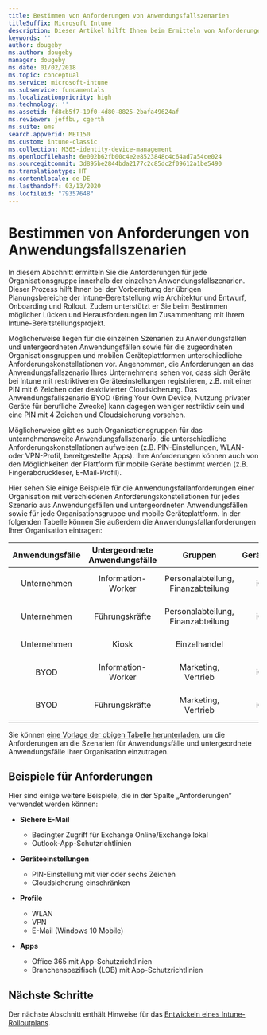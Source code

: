 ```yaml
---
title: Bestimmen von Anforderungen von Anwendungsfallszenarien
titleSuffix: Microsoft Intune
description: Dieser Artikel hilft Ihnen beim Ermitteln von Anforderungen von Intune-Szenarien für Anwendungsfälle und untergeordnete Anwendungsfälle für eine reine Cloudimplementierung von Microsoft Intune.
keywords: ''
author: dougeby
ms.author: dougeby
manager: dougeby
ms.date: 01/02/2018
ms.topic: conceptual
ms.service: microsoft-intune
ms.subservice: fundamentals
ms.localizationpriority: high
ms.technology: ''
ms.assetid: fd8cb5f7-19f0-4d80-8825-2bafa49624af
ms.reviewer: jeffbu, cgerth
ms.suite: ems
search.appverid: MET150
ms.custom: intune-classic
ms.collection: M365-identity-device-management
ms.openlocfilehash: 6e002b62fb00c4e2e8523848c4c64ad7a54ce024
ms.sourcegitcommit: 3d895be2844bda2177c2c85dc2f09612a1be5490
ms.translationtype: HT
ms.contentlocale: de-DE
ms.lasthandoff: 03/13/2020
ms.locfileid: "79357648"
---
```

# <a name="determine-use-case-scenario-requirements"></a>Bestimmen von Anforderungen von Anwendungsfallszenarien

In diesem Abschnitt ermitteln Sie die Anforderungen für jede Organisationsgruppe innerhalb der einzelnen Anwendungsfallszenarien. Dieser Prozess hilft Ihnen bei der Vorbereitung der übrigen Planungsbereiche der Intune-Bereitstellung wie Architektur und Entwurf, Onboarding und Rollout. Zudem unterstützt er Sie beim Bestimmen möglicher Lücken und Herausforderungen im Zusammenhang mit Ihrem Intune-Bereitstellungsprojekt.

Möglicherweise liegen für die einzelnen Szenarien zu Anwendungsfällen und untergeordneten Anwendungsfällen sowie für die zugeordneten Organisationsgruppen und mobilen Geräteplattformen unterschiedliche Anforderungskonstellationen vor. Angenommen, die Anforderungen an das Anwendungsfallszenario Ihres Unternehmens sehen vor, dass sich Geräte bei Intune mit restriktiveren Geräteeinstellungen registrieren, z.B. mit einer PIN mit 6 Zeichen oder deaktivierter Cloudsicherung. Das Anwendungsfallszenario BYOD (Bring Your Own Device, Nutzung privater Geräte für berufliche Zwecke) kann dagegen weniger restriktiv sein und eine PIN mit 4 Zeichen und Cloudsicherung vorsehen.

Möglicherweise gibt es auch Organisationsgruppen für das unternehmensweite Anwendungsfallszenario, die unterschiedliche Anforderungskonstellationen aufweisen (z.B. PIN-Einstellungen, WLAN- oder VPN-Profil, bereitgestellte Apps). Ihre Anforderungen können auch von den Möglichkeiten der Plattform für mobile Geräte bestimmt werden (z.B. Fingerabdruckleser, E-Mail-Profil).

Hier sehen Sie einige Beispiele für die Anwendungsfallanforderungen einer Organisation mit verschiedenen Anforderungskonstellationen für jedes Szenario aus Anwendungsfällen und untergeordneten Anwendungsfällen sowie für jede Organisationsgruppe und mobile Geräteplattform. In der folgenden Tabelle können Sie außerdem die Anwendungsfallanforderungen Ihrer Organisation eintragen:

| **Anwendungsfälle** | **Untergeordnete Anwendungsfälle** | **Gruppen** | **Geräteplattformen** | **Requirements** |
|:---:|:---:|:---:|:---:|:---:|
| Unternehmen | Information-Worker | Personalabteilung, Finanzabteilung | iOS/iPadOS | Sichere E-Mail, Geräteeinstellungen, Profile, Apps |                                                          
| Unternehmen | Führungskräfte | Personalabteilung, Finanzabteilung | iOS/iPadOS | Sichere E-Mail, Geräteeinstellungen, Profile, Apps |                                                         
| Unternehmen | Kiosk | Einzelhandel | Android | Geräteeinstellungen, Profile, Apps |
| BYOD | Information-Worker | Marketing, Vertrieb | iOS/iPadOS | Sichere E-Mail, Geräteeinstellungen, Profile, Apps |                                                         
| BYOD | Führungskräfte | Marketing, Vertrieb | iOS/iPadOS | Sichere E-Mail, Geräteeinstellungen, Profile, Apps |

Sie können [eine Vorlage der obigen Tabelle herunterladen](https://gallery.technet.microsoft.com/Intune-deployment-planning-fae156c2?redir=0), um die Anforderungen an die Szenarien für Anwendungsfälle und untergeordnete Anwendungsfälle Ihrer Organisation einzutragen.


## <a name="examples-of-requirements"></a>Beispiele für Anforderungen

Hier sind einige weitere Beispiele, die in der Spalte „Anforderungen“ verwendet werden können:

- **Sichere E-Mail**
  - Bedingter Zugriff für Exchange Online/Exchange lokal
  - Outlook-App-Schutzrichtlinien

- **Geräteeinstellungen**
  - PIN-Einstellung mit vier oder sechs Zeichen
  - Cloudsicherung einschränken

- **Profile**
  - WLAN
  - VPN
  - E-Mail (Windows 10 Mobile)

- **Apps**
  - Office 365 mit App-Schutzrichtlinien
  - Branchenspezifisch (LOB) mit App-Schutzrichtlinien

## <a name="next-steps"></a>Nächste Schritte

Der nächste Abschnitt enthält Hinweise für das [Entwickeln eines Intune-Rolloutplans](planning-guide-rollout-plan.md).
